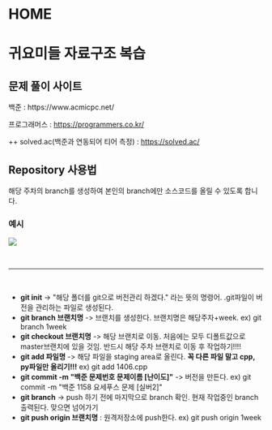 # HOME

<h1>귀요미들 자료구조 복습</h1>

<h2>문제 풀이 사이트</h2>
백준 : https://www.acmicpc.net/

프로그래머스 : https://programmers.co.kr/

++ solved.ac(백준과 연동되어 티어 측정) : https://solved.ac/

<h2>Repository 사용법</h2>    
해당 주차의 branch를 생성하여 본인의 branch에만 소스코드를 올릴 수 있도록 합니다.  

<h3>예시</h3>
<img src="https://user-images.githubusercontent.com/81570533/175817395-520597b9-8ded-4f18-9553-03c77c1606e0.png">

<br><hr><br>

- **git init** -> "해당 폴더를 git으로 버전관리 하겠다." 라는 뜻의 명령어. .git파일이 버전을 관리하는 파일로 생성된다. 
- **git branch 브랜치명** -> 브랜치를 생성한다. 브랜치명은 해당주자+week. ex) git branch 1week
- **git checkout 브랜치명** -> 해당 브랜치로 이동. 처음에는 모두 디폴트값으로 master브랜치에 있을 것임. 반드시 해당 주차 브랜치로 이동 후 작업하기!!!!
- **git add 파일명** -> 해당 파일을 staging area로 올린다. <strong>꼭 다른 파일 말고 cpp, py파일만 올리기!!!</strong> ex) git add 1406.cpp 
- **git commit -m "백준 문제번호 문제이름 [난이도]"** -> 버전을 만든다. ex) git commit -m "백준 1158 요세푸스 문제 [실버2]" 
- **git branch** -> push 하기 전에 마지막으로 branch 확인. 현재 작업중인 branch 출력된다. 맞으면 넘어가기
- **git push origin 브랜치명** : 원격저장소에 push한다. ex) git push origin 1week

